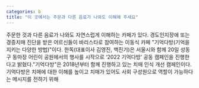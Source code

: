 ```yaml
---
categories: b
title: "이 곳에서는 주문과 다른 음료가 나와도 이해해 주세요"
---
```

주문한 것과 다른 음료가 나와도 자연스럽게 이해하는 카페가 있다. 경도인지장애 또는 경증치매 진단을 받은 어르신들이 바리스타로 참여하는 이동식 카페 "기억다방(기억을 지키는 다양한 방법)"이다. 한독(대표이사 김영진, 백진기)은 서울시와 함께 20일 성동구 동마장 어린이 공원에서의 행사를 시작으로 ‘2022 기억다방’ 공동 캠페인을 진행한다고 밝혔다."기억다방"은 2018년부터 함께 진행하고 있는 치매 인식 개선 캠페인이다. 기억다방은 치매에 대한 이해를 높이고 치매가 있어도 사회 구성원으로 역할이 가능하다는 메시지를 전하기 위해